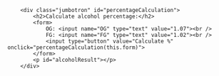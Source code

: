        <div class="jumbotron" id="percentageCalculation">
            <h2>Calculate alcohol percentage:</h2>
            <form>
                OG: <input name="OG" type="text" value="1.07"><br />
                FG: <input name="FG" type="text" value="1.02"><br />
                <input type="button" value="Calculate %" onclick="percentageCalculation(this.form)">
            </form>
            <p id="alcoholResult"></p>
        </div>
